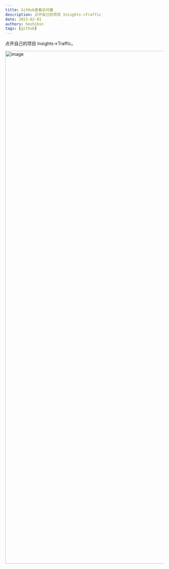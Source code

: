 ```yaml
---
title: GitHub查看访问量
description: 点开自己的项目 Insights->Traffic
date: 2023-02-01
authors: heshibin
tags: [github]
---
```


点开自己的项目 Insights->Traffic。

<img width="1631" alt="image" src="https://user-images.githubusercontent.com/49633468/215978458-ed0eb06c-cbc9-45ce-90f5-f0e411ab605f.png"></img>
